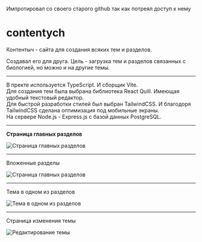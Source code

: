 Импротировал со своего старого github так как потреял доступ к нему

# contentych 
Контентыч - сайта для создания всяких тем и разделов. 

Создавал его для друга. Цель - загрузка тем и разделов связанных с биологией, но можно и на другие темы.

---
В пректе используется TypeScript. И сборщик Vite. \
Для создания тем была выбрана библиотека React Quill. Имеющая удобный текстовый редактор. \
Для быстрой разработки стилей был выбран TailwindCSS. И благодоря TailwindCSS сделана оптимизация под мобильные экраны. \
На сервере Node.js - Express.js с базой данных PostgreSQL.

---
**Страница главных разделов**

![Страница главных разделов](https://i.imgur.com/MuYs0db.png)


---

Вложенные разделы

![Страница главных разделов](https://i.imgur.com/Ep566Ae.png)

---

Тема в одном из разделов

![Тема в одном из разделов](https://i.imgur.com/SHhk7mG.png)

--- 

Страница изменения темы 

![Редактирование темы](https://i.imgur.com/ZAr3bn9.png)
